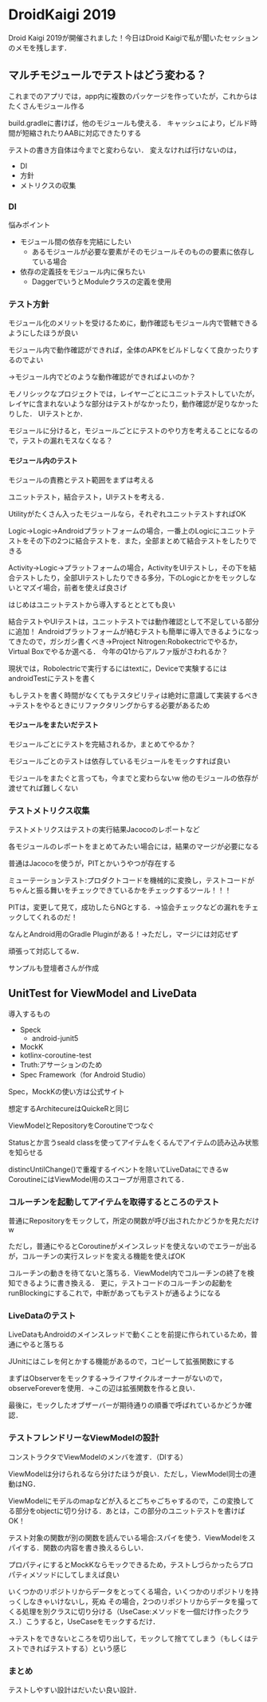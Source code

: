 # DroidKaigi 2019

Droid Kaigi 2019が開催されました！今日はDroid Kaigiで私が聞いたセッションのメモを残します．

## マルチモジュールでテストはどう変わる？
これまでのアプリでは，app内に複数のパッケージを作っていたが，これからはたくさんモジュール作る

build.gradleに書けば，他のモジュールも使える．
キャッシュにより，ビルド時間が短縮されたりAABに対応できたりする

テストの書き方自体は今までと変わらない．
変えなければ行けないのは，
* DI
* 方針
* メトリクスの収集

### DI
悩みポイント
* モジュール間の依存を完結にしたい
    * あるモジュールが必要な要素がそのモジュールそのものの要素に依存している場合
* 依存の定義技をモジュール内に保ちたい
    * DaggerでいうとModuleクラスの定義を使用

### テスト方針
モジュール化のメリットを受けるために，動作確認もモジュール内で管轄できるようにしたほうが良い

モジュール内で動作確認ができれば，全体のAPKをビルドしなくて良かったりするのでよい

→モジュール内でどのような動作確認ができればよいのか？

モノリシックなプロジェクトでは，レイヤーごとにユニットテストしていたが，レイヤに含まれないような部分はテストがなかったり，動作確認が足りなかったりした．
UIテストとか．

モジュールに分けると，モジュールごとにテストのやり方を考えることになるので，テストの漏れモスなくなる？

#### モジュール内のテスト
モジュールの責務とテスト範囲をまずは考える

ユニットテスト，結合テスト，UIテストを考える．

Utilityがたくさん入ったモジュールなら，それぞれユニットテストすればOK

Logic→Logic→Androidプラットフォームの場合，一番上のLogicにユニットテストをその下の2つに結合テストを．また，全部まとめて結合テストをしたりできる

Activity→Logic→プラットフォームの場合，ActivityをUIテストし，その下を結合テストしたり，全部UIテストしたりできる多分，下のLogicとかをモックしないとマズイ場合，前者を使えば良さげ

はじめはユニットテストから導入するとととても良い

結合テストやUIテストは，ユニットテストでは動作確認として不足している部分に追加！
Androidプラットフォームが絡むテストも簡単に導入できるようになってきたので，ガシガシ書くべき→Project Nitrogen:Robokectricでやるか，Virtual Boxでやるか選べる．
今年のQ1からアルファ版がさわれるか？

現状では，Robolectricで実行するにはtextに，Deviceで実験するにはandroidTestにテストを書く

もしテストを書く時間がなくてもテスタビリティは絶対に意識して実装するべき→テストをやるときにリファクタリングからする必要があるため

#### モジュールをまたいだテスト
モジュールごとにテストを完結されるか，まとめてやるか？

モジュールごとのテストは依存しているモジュールをモックすれば良い

モジュールをまたぐと言っても，今までと変わらないw
他のモジュールの依存が渡せてれば難しくない

### テストメトリクス収集
テストメトリクスはテストの実行結果Jacocoのレポートなど

各モジュールのレポートをまとめてみたい場合には，結果のマージが必要になる

普通はJacocoを使うが，PITとかいうやつが存在する

ミューテーションテスト:プロダクトコードを機械的に変換し，テストコードがちゃんと振る舞いをチェックできているかをチェックするツール！！！

PITは，変更して見て，成功したらNGとする．→協会チェックなどの漏れをチェックしてくれるのだ！

なんとAndroid用のGradle Pluginがある！→ただし，マージには対応せず

頑張って対応してるw．

サンプルも登壇者さんが作成

## UnitTest for ViewModel and LiveData
導入するもの
* Speck
    * android-junit5
* MockK
* kotlinx-coroutine-test
* Truth:アサーションのため
* Spec Framework（for Android Studio）

Spec，MockKの使い方は公式サイト

想定するArchitecureはQuickeRと同じ

ViewModelとRepositoryをCoroutineでつなぐ

Statusとか言うseald classを使ってアイテムをくるんでアイテムの読み込み状態を知らせる

distincUntilChange()で重複するイベントを除いてLiveDataにできるw
CoroutineにはViewModel用のスコープが用意されてる．

### コルーチンを起動してアイテムを取得するところのテスト
普通にRepositoryをモックして，所定の関数が呼び出されたかどうかを見ただけw

ただし，普通にやるとCoroutineがメインスレッドを使えないのでエラーが出るが，コルーチンの実行スレッドを変える機能を使えばOK

コルーチンの動きを待てないと落ちる．ViewModel内でコルーチンの終了を検知できるように書き換える．
更に，テストコードのコルーチンの起動をrunBlockingにするこれで，中断があってもテストが通るようになる

### LiveDataのテスト
LiveDataもAndroidのメインスレッドで動くことを前提に作られているため，普通にやると落ちる

JUnitにはこレを何とかする機能があるので，コピーして拡張関数にする

まずはObserverをモックする→ライフサイクルオーナーがないので，observeForeverを使用．→この辺は拡張関数を作ると良い．

最後に，モックしたオブザーバーが期待通りの順番で呼ばれているかどうか確認．

### テストフレンドリーなViewModelの設計
コンストラクタでViewModelのメンバを渡す．（DIする）

ViewModelは分けられるなら分けたほうが良い．ただし，ViewModel同士の連動はNG．

ViewModelにモデルのmapなどが入るとごちゃごちゃするので，この変換してる部分をobjectに切り分ける．あとは，この部分のユニットテストを書けばOK！

テスト対象の関数が別の関数を読んでいる場合:スパイを使う．ViewModelをスパイする．関数の内容を書き換えるらしい．

プロパティにするとMockKならモックできるため，テストしづらかったらプロパティメソッドにしてしまえば良い

いくつかのリポジトリからデータをとってくる場合，いくつかのリポジトリを持っくしなきゃいけないし，死ぬ
その場合，2つのリポジトリからデータを撮ってくる処理を別クラスに切り分ける（UseCase:メソッドを一個だけ作ったクラス．）こうすると，UseCaseをモックするだけ．

→テストをできないところを切り出して，モックして捨ててしまう（もしくはテストできればテストする）という感じ

### まとめ
テストしやすい設計はだいたい良い設計．

